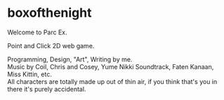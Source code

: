 # boxofthenight

Welcome to Parc Ex.

Point and Click 2D web game.

Programming, Design, "Art", Writing by me. \
Music by Coil, Chris and Cosey, Yume Nikki Soundtrack, Faten Kanaan, Miss Kittin, etc. \
All characters are totally made up out of thin air, if you think that's you in there it's purely accidental.
